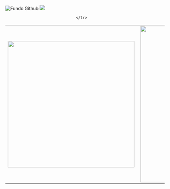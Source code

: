 ![Fundo Github](https://user-images.githubusercontent.com/74076487/100262865-81a36380-2f2b-11eb-9179-b24ba091c364.png)
![](https://komarev.com/ghpvc/?username=LucasWilliam2100&color=blue&style=flat)   
<center>
<table>
    <tr>
        <td><img width="400px" align="left" src="https://github-readme-stats.vercel.app/api/top-langs/?username=LucasWilliam2100&hide=html&layout=compact&theme=buefy" /></td>
        <td><img width="495px" align="left" src="https://github-readme-stats.vercel.app/api?username=LucasWilliam2100&theme=buefy"/></td>
        
    </tr>   
</table>
</center>  
          
<!--<td><img width="450px" align="left" src="(https://komarev.com/ghpvc/?username=LucasWilliam2100&color=blue&style=flat)/> 
  -->
<!--
**LucasWilliam2100/LucasWilliam2100** is a ✨ _special_ ✨ repository because its `README.md` (this file) appears on your GitHub profile.

Here are some ideas to get you started:

- 🔭 I’m currently working on ...
- 🌱 I’m currently learning ...
- 👯 I’m looking to collaborate on ...
- 🤔 I’m looking for help with ...
- 💬 Ask me about ...
- 📫 How to reach me: ...
- 😄 Pronouns: ...
- ⚡ Fun fact: ...
-->
